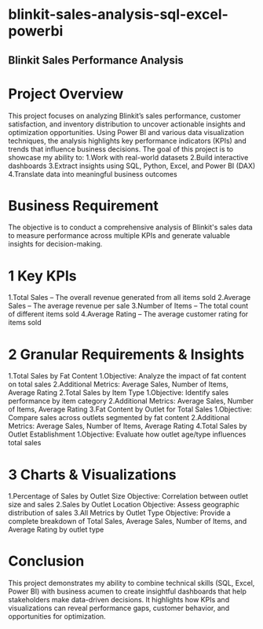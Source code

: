 # blinkit-sales-analysis-sql-excel-powerbi
## Blinkit Sales Performance Analysis
# Project Overview
This project focuses on analyzing Blinkit’s sales performance, customer satisfaction, and inventory distribution to uncover actionable insights and optimization opportunities. Using Power BI and various data visualization techniques, the analysis highlights key performance indicators (KPIs) and trends that influence business decisions.
The goal of this project is to showcase my ability to:
1.Work with real-world datasets
2.Build interactive dashboards
3.Extract insights using SQL, Python, Excel, and Power BI (DAX)
4.Translate data into meaningful business outcomes

# Business Requirement
The objective is to conduct a comprehensive analysis of Blinkit's sales data to measure performance across multiple KPIs and generate valuable insights for decision-making.

# 1 Key KPIs
1.Total Sales – The overall revenue generated from all items sold
2.Average Sales – The average revenue per sale
3.Number of Items – The total count of different items sold
4.Average Rating – The average customer rating for items sold

# 2 Granular Requirements & Insights
1.Total Sales by Fat Content
      1.Objective: Analyze the impact of fat content on total sales
      2.Additional Metrics: Average Sales, Number of Items, Average Rating
2.Total Sales by Item Type
      1.Objective: Identify sales performance by item category
      2.Additional Metrics: Average Sales, Number of Items, Average Rating
3.Fat Content by Outlet for Total Sales
      1.Objective: Compare sales across outlets segmented by fat content
      2.Additional Metrics: Average Sales, Number of Items, Average Rating
4.Total Sales by Outlet Establishment
      1.Objective: Evaluate how outlet age/type influences total sales

# 3 Charts & Visualizations
1.Percentage of Sales by Outlet Size
      Objective: Correlation between outlet size and sales
2.Sales by Outlet Location
      Objective: Assess geographic distribution of sales
3.All Metrics by Outlet Type
      Objective: Provide a complete breakdown of Total Sales, Average Sales, Number of Items, and Average Rating by outlet type

# Conclusion
This project demonstrates my ability to combine technical skills (SQL, Excel, Power BI) with business acumen to create insightful dashboards that help stakeholders make data-driven decisions. It highlights how KPIs and visualizations can reveal performance gaps, customer behavior, and opportunities for optimization.
